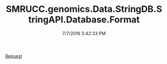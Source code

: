 ﻿---
title: SMRUCC.genomics.Data.StringDB.StringAPI.Database.Format
date: 7/7/2016 5:42:33 PM
---

[Request](T-SMRUCC.genomics.Data.StringDB.StringAPI.Database.Format.Request.html)
